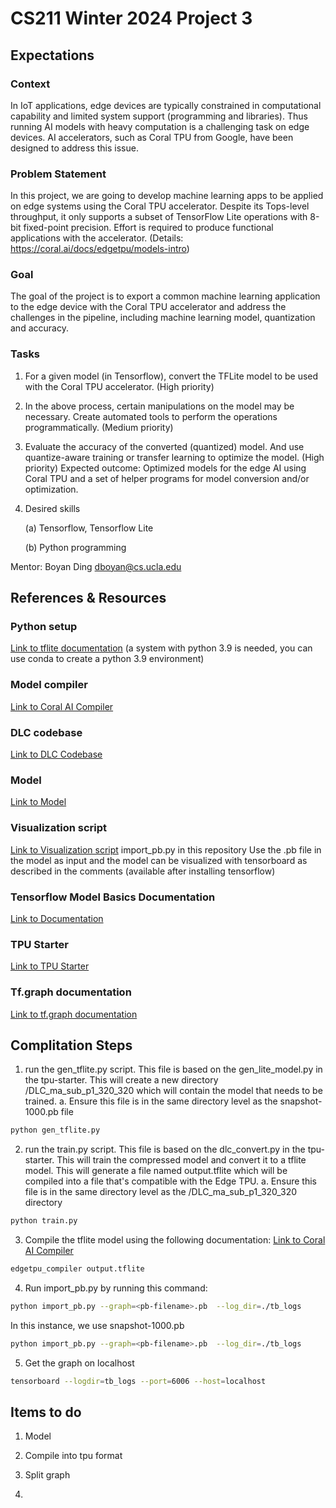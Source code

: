 # CS211 Winter 2024 Project 3
## Expectations 
### Context
In IoT applications, edge devices are typically constrained in computational capability and limited system support (programming and libraries). Thus running AI models with heavy computation is a challenging task on edge devices. AI accelerators, such as Coral TPU from Google, have been designed to address this issue.
### Problem Statement
In this project, we are going to develop machine learning apps to be applied on edge systems using the Coral TPU accelerator. Despite its Tops-level throughput, it only supports a subset of TensorFlow Lite operations with 8-bit fixed-point precision. Effort is required to produce functional applications with the accelerator. (Details: https://coral.ai/docs/edgetpu/models-intro)
### Goal
The goal of the project is to export a common machine learning application to the edge device with the Coral TPU accelerator and address the challenges in the pipeline, including machine learning model, quantization and accuracy.
### Tasks
1. For a given model (in Tensorflow), convert the TFLite model to be used with the Coral TPU accelerator. (High priority)
2. In the above process, certain manipulations on the model may be necessary. Create automated tools to perform the operations programmatically. (Medium priority)
3. Evaluate the accuracy of the converted (quantized) model. And use quantize-aware training or transfer learning to optimize the model. (High priority) Expected outcome: Optimized models for the edge AI using Coral TPU and a set of helper programs for model conversion and/or optimization.
4. Desired skills

   (a) Tensorflow, Tensorflow Lite
   
   (b) Python programming

Mentor: Boyan Ding <dboyan@cs.ucla.edu>

## References & Resources
### Python setup
[Link to tflite documentation](https://coral.ai/docs/edgetpu/tflite-python/) (a system with python 3.9 is needed, you can use conda to create a python 3.9 environment)

### Model compiler
[Link to Coral AI Compiler](https://coral.ai/docs/edgetpu/compiler/)

### DLC codebase
[Link to DLC Codebase](DLC)

### Model 
[Link to Model](https://huggingface.co/spaces/DeepLabCut/MegaDetector_DeepLabCut/blob/fcceb7af93d1271633a7d0025a21498cf19863d0/DLC_ma_superquadruped_resnet_50_iteration-0_shuffle-1.tar.gz)

### Visualization script
[Link to Visualization script](import_pb.py)
import_pb.py in this repository 
Use the .pb file in the model as input and the model can be visualized with tensorboard as described in the comments (available after installing tensorflow)

### Tensorflow Model Basics Documentation
[Link to Documentation](<Tensorflow Model Basics.pdf>)

### TPU Starter
[Link to TPU Starter](tpu-starter.tar.gz) 

### Tf.graph documentation 
[Link to tf.graph documentation](https://www.tensorflow.org/api_docs/python/tf/Graph#get_operations)

## Complitation Steps
1. run the gen_tflite.py script. This file is based on the gen_lite_model.py in the tpu-starter. This will create a new directory /DLC_ma_sub_p1_320_320 which will contain the model that needs to be trained.
   a. Ensure this file is in the same directory level as the snapshot-1000.pb file
```bash
python gen_tflite.py
```
2. run the train.py script. This file is based on the dlc_convert.py in the tpu-starter. This will train the compressed model and convert it to a tflite model. This will generate a file named output.tflite which will be compiled into a file that's compatible with the Edge TPU.
   a. Ensure this file is in the same directory level as the /DLC_ma_sub_p1_320_320 directory
```bash
python train.py
```
3. Compile the tflite model using the following documentation: [Link to Coral AI Compiler](https://coral.ai/docs/edgetpu/compiler/)
```bash
edgetpu_compiler output.tflite
```
4. Run import_pb.py by running this command: 
```bash
python import_pb.py --graph=<pb-filename>.pb  --log_dir=./tb_logs
```
In this instance, we use snapshot-1000.pb
```bash
python import_pb.py --graph=<pb-filename>.pb  --log_dir=./tb_logs
```
5. Get the graph on localhost 
```bash
tensorboard --logdir=tb_logs --port=6006 --host=localhost
```

## Items to do 
1. Model 

2. Compile into tpu format 

3. Split graph 

4. 
